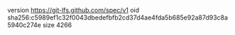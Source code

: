 version https://git-lfs.github.com/spec/v1
oid sha256:c5989ef1c32f0043dbedefbfb2cd37d4ae4fda5b685e92a87d93c8a5940c274e
size 4266

